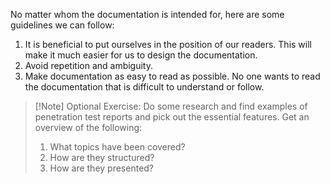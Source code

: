 No matter whom the documentation is intended for, here are some guidelines we can follow:

1. It is beneficial to put ourselves in the position of our readers. This will make it much easier for us to design the documentation.
2. Avoid repetition and ambiguity.
3. Make documentation as easy to read as possible. No one wants to read the documentation that is difficult to understand or follow.
>[!Note] Optional Exercise:
Do some research and find examples of penetration test reports and pick out the essential features. Get an overview of the following:  
>1) What topics have been covered?  
>2) How are they structured?  
>3) How are they presented?


